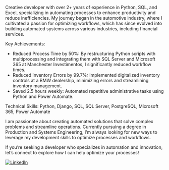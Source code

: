 Creative developer with over 2+ years of experience in Python, SQL, and Excel, specializing in automating processes to enhance productivity and reduce inefficiencies. My journey began in the automotive industry, where I cultivated a passion for optimizing workflows, which has since evolved into building automated systems across various industries, including financial services.

Key Achievements:
* Reduced Process Time by 50%: By restructuring Python scripts with multiprocessing and integrating them with SQL Server and Microsoft 365 at Manchester Investimentos, I significantly reduced workflow times.
* Reduced Inventory Errors by 99.7%: Implemented digitalized inventory controls at a BMW dealership, minimizing errors and streamlining inventory management.
* Saved 2.5 hours weekly: Automated repetitive administrative tasks using Python and Power Automate.

Technical Skills: Python, Django, SQL, SQL Server, PostgreSQL, Microsoft 365, Power Automate

I am passionate about creating automated solutions that solve complex problems and streamline operations. Currently pursuing a degree in Production and Systems Engineering, I’m always looking for new ways to leverage my development skills to optimize processes and workflows.

If you’re seeking a developer who specializes in automation and innovation, let’s connect to explore how I can help optimize your processes!

[![Linkedln](https://img.shields.io/badge/-LinkedIn-blue?logo=Linkedin&logoColor=White)](https://www.linkedin.com/in/caiopavesi/)
